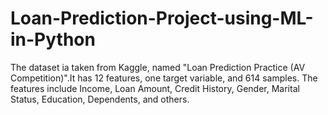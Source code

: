 # Loan-Prediction-Project-using-ML-in-Python
The dataset ia taken from Kaggle, named "Loan Prediction Practice (AV Competition)".It has 12 features, one target variable, and 614 samples. The features include Income, Loan Amount, Credit History, Gender, Marital Status, Education, Dependents, and others.
